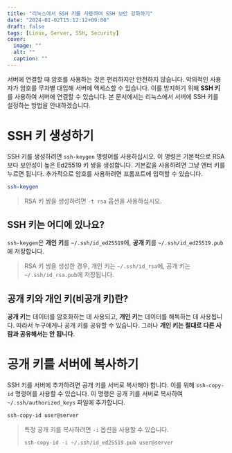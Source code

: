 ```yaml
---
title: "리눅스에서 SSH 키를 사용하여 SSH 보안 강화하기"
date: "2024-01-02T15:12:12+09:00"
draft: false
tags: [Linux, Server, SSH, Security]
cover:
  image: ""
  alt: ""
  caption: ""
---
```


서버에 연결할 때 암호를 사용하는 것은 편리하지만 안전하지 않습니다.
악의적인 사용자가 암호를 무차별 대입해 서버에 액세스할 수 있습니다.
이를 방지하기 위해 **SSH 키**를 사용하여 서버에 연결할 수 있습니다.
본 문서에서는 리눅스에서 서버에 SSH 키를 설정하는 방법을 안내하겠습니다.

# SSH 키 생성하기

SSH 키를 생성하려면 `ssh-keygen` 명령어를 사용하십시오.
이 명령은 기본적으로 RSA보다 보안성이 높은 Ed25519 키 쌍을 생성합니다.
기본값을 사용하려면 그냥 엔터 키를 누르면 됩니다.
추가적으로 암호를 사용하려면 프롬프트에 입력할 수 있습니다.

```bash
ssh-keygen
```

> RSA 키 쌍을 생성하려면 `-t rsa` 옵션을 사용하십시오.

## SSH 키는 어디에 있나요?

`ssh-keygen`은 **개인 키**를 `~/.ssh/id_ed25519`에, **공개 키**를 `~/.ssh/id_ed25519.pub`에 저장합니다.

> RSA 키 쌍을 생성한 경우, 개인 키는 `~/.ssh/id_rsa`에, 공개 키는 `~/.ssh/id_rsa.pub`에 저장됩니다.

## 공개 키와 개인 키(비공개 키)란?

**공개 키**는 데이터를 암호화하는 데 사용되고, **개인 키**는 데이터를 해독하는 데 사용됩니다.
따라서 누구에게나 공개 키를 공유할 수 있습니다.
그러나 **개인 키는 절대로 다른 사람과 공유해서는 안 됩니다**.

# 공개 키를 서버에 복사하기

SSH 키를 서버에 추가하려면 공개 키를 서버로 복사해야 합니다.
이를 위해 `ssh-copy-id` 명령어를 사용할 수 있습니다.
이 명령은 공개 키를 서버로 복사하여 `~/.ssh/authorized_keys` 파일에 추가합니다.

```bash
ssh-copy-id user@server
```

> 특정 공개 키를 복사하려면 `-i` 옵션을 사용할 수 있습니다.
>
> ```bash
> ssh-copy-id -i ~/.ssh/id_ed25519.pub user@server
> ```
